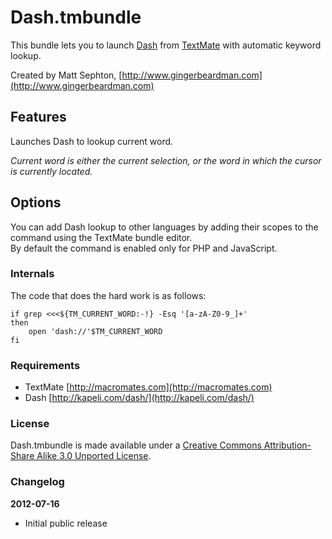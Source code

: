 Dash.tmbundle
=============

This bundle lets you to launch [Dash](http://kapeli.com/dash/) from [TextMate](http://macromates.com) with automatic keyword lookup.

Created by Matt Sephton, [http://www.gingerbeardman.com](http://www.gingerbeardman.com)

## Features
Launches Dash to lookup current word.

_Current word is either the current selection, or the word in which the cursor is currently located._

## Options

You can add Dash lookup to other languages by adding their scopes to the command using the TextMate bundle editor.  
By default the command is enabled only for PHP and JavaScript.

### Internals

The code that does the hard work is as follows:

	if grep <<<${TM_CURRENT_WORD:-!} -Esq '[a-zA-Z0-9_]+' 
	then
		open 'dash://'$TM_CURRENT_WORD
	fi

### Requirements
- TextMate [http://macromates.com](http://macromates.com)
- Dash [http://kapeli.com/dash/](http://kapeli.com/dash/)

### License
Dash.tmbundle is made available under a [Creative Commons Attribution-Share Alike 3.0 Unported License](http://creativecommons.org/licenses/by-sa/3.0).

### Changelog

**2012-07-16**  
- Initial public release  
